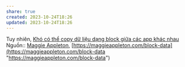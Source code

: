 ```yaml
---
share: true
created: 2023-10-24T18:26
updated: 2023-10-24T18:26
---
```

Tuy nhiên, [Khó có thể copy dữ liệu dạng block giữa các app khác nhau](./Kh%C3%B3%20c%C3%B3%20th%E1%BB%83%20copy%20d%E1%BB%AF%20li%E1%BB%87u%20d%E1%BA%A1ng%20block%20gi%E1%BB%AFa%20c%C3%A1c%20app%20kh%C3%A1c%20nhau.md#)
Nguồn:: [Maggie Appleton](Maggie%20Appleton.md#), [https://maggieappleton.com/block-data](https://maggieappleton.com/block-data "https://maggieappleton.com/block-data")
